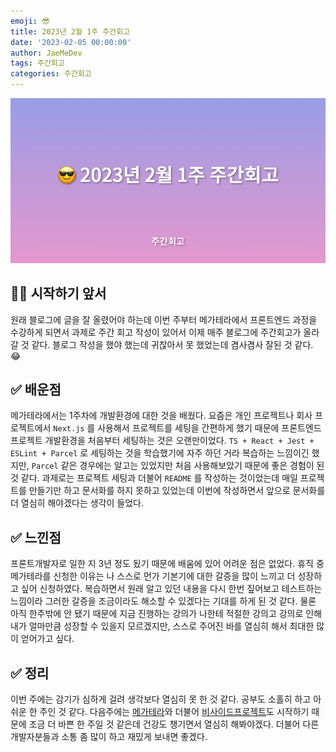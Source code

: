 ```yaml
---
emoji: 😎
title: 2023년 2월 1주 주간회고
date: '2023-02-05 00:00:00'
author: JaeMeDev
tags: 주간회고
categories: 주간회고
---
```


![thumbnail](img/thumbnail.png)

## 🤷‍♂️ 시작하기 앞서

원래 블로그에 글을 잘 올렸어야 하는데 이번 주부터 메가테라에서 프론트엔드 과정을 수강하게 되면서 과제로 주간 회고 작성이 있어서 이제 매주 블로그에 주간회고가 올라갈 것 같다. 블로그 작성을 했야 했는데 귀찮아서 못 했었는데 겸사겸사 잘된 것 같다. 😂

## ✅ 배운점

메가테라에서는 1주차에 개발환경에 대한 것을 배웠다. 요즘은 개인 프로젝트나 회사 프로젝트에서 `Next.js` 를 사용해서 프로젝트를 세팅을 간편하게 했기 때문에 프론트엔드 프로젝트 개발환경을 처음부터 세팅하는 것은 오랜만이었다. `TS + React + Jest + ESLint + Parcel` 로 세팅하는 것을 학습했기에 자주 하던 거라 복습하는 느낌이긴 했지만, `Parcel` 같은 경우에는 알고는 있었지만 처음 사용해보았기 때문에 좋은 경험이 된 것 같다. 과제로는 프로젝트 세팅과 더불어 `README` 를 작성하는 것이었는데 매일 프로젝트를 만들기만 하고 문서화를 하지 못하고 있었는데 이번에 작성하면서 앞으로 문서화를 더 열심히 해야겠다는 생각이 들었다.

## ✅ 느낀점

프론트개발자로 일한 지 3년 정도 됬기 때문에 배움에 있어 어려운 점은 없었다. 휴직 중 메가테라를 신청한 이유는 나 스스로 먼가 기본기에 대한 갈증을 많이 느끼고 더 성장하고 싶어 신청하였다. 복습하면서 원래 알고 있던 내용을 다시 한번 짚어보고 테스트하는 느낌이라 그러한 갈증을 조금이라도 해소할 수 있겠다는 기대를 하게 된 것 같다. 물론 아직 한주밖에 안 됐기 때문에 지금 진행하는 강의가 나한테 적절한 강의고 강의로 인해 내가 얼마만큼 성장할 수 있을지 모르겠지만, 스스로 주어진 바를 열심히 해서 최대한 많이 얻어가고 싶다.

## ✅ 정리

이번 주에는 감기가 심하게 걸려 생각보다 열심히 못 한 것 같다. 공부도 소홀히 하고 아쉬운 한 주인 것 같다. 다음주에는 [메가테라](https://megaptera.kr/)와 더불어 [비사이드프로젝트](https://bside.best/)도 시작하기 때문에 조금 더 바쁜 한 주일 것 같은데 건강도 챙기면서 열심히 해봐야겠다. 더불어 다른 개발자분들과 소통 좀 많이 하고 재밌게 보내면 좋겠다.
